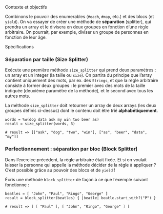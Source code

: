 Contexte et objectifs

Combinons le pouvoir des enumerables (`#each`, `#map`, etc.) et des blocs (et `yield`). On va essayer de créer une méthode de **séparation** (splitter), qui prendra un array et le divisera en deux groupes en fonction d’une règle arbitraire. On pourrait, par exemple, diviser un groupe de personnes en fonction de leur âge.

Spécifications

### Séparation par taille (Size Splitter)

Exécute une première méthode `size_splitter` qui prend deux paramètres : un array et un integer (la taille ou `size`). On partira du principe que l’array contient uniquement des mots, par ex. des `Strings`, et que la règle arbitraire consiste à former deux groupes : le premier avec des mots de la taille indiquée (deuxième paramètre de la méthode), et le second avec tous les autres mots.

La méthode `size_splitter` doit retourner un array de deux arrays (les deux groupes définis ci-dessus) dont le contenu doit être trié **alphabétiquement**.

``` {.ruby}
words = %w(dog data ask my win two beer as)
result = size_splitter(words, 3)

# result => [["ask", "dog", "two", "win"], ["as", "beer", "data", "my"]]
```

### Perfectionnement : séparation par bloc (Block Splitter)

Dans l’exercice précédent, la règle arbitraire était fixée. Et si on voulait laisser la personne qui appelle la méthode décider de la règle à appliquer ? C’est possible grâce au pouvoir des blocs et de `yield` !

Écris une méthode `block_splitter` de façon à ce que l’exemple suivant fonctionne :

``` {.ruby}
beatles = [ "John", "Paul", "Ringo", "George" ]
result = block_splitter(beatles) { |beatle| beatle.start_with?("P") }

# result => [ [ "Paul" ], [ "John", "Ringo", "George" ] ]
```
